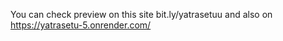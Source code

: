 You can check preview on this site  bit.ly/yatrasetuu and also on https://yatrasetu-5.onrender.com/ 
